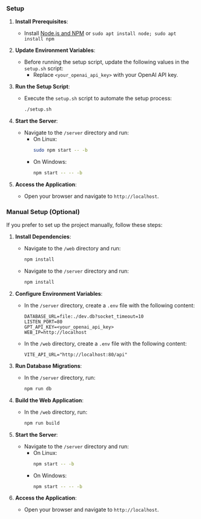 ### Setup

1. **Install Prerequisites**:
   - Install [Node.js and NPM](https://docs.npmjs.com/downloading-and-installing-node-js-and-npm) or `sudo apt install node; sudo apt install npm` 

2. **Update Environment Variables**:
   - Before running the setup script, update the following values in the `setup.sh` script:
     - Replace `<your_openai_api_key>` with your OpenAI API key.

3. **Run the Setup Script**:
   - Execute the `setup.sh` script to automate the setup process:
     ```bash
     ./setup.sh
     ```

4. **Start the Server**:
   - Navigate to the `/server` directory and run:
     - On Linux:
       ```bash
       sudo npm start -- -b
       ```
     - On Windows:
       ```bash
       npm start -- -- -b
       ```

5. **Access the Application**:
   - Open your browser and navigate to `http://localhost`.

### Manual Setup (Optional)

If you prefer to set up the project manually, follow these steps:

1. **Install Dependencies**:
   - Navigate to the `/web` directory and run:
     ```bash
     npm install
     ```
   - Navigate to the `/server` directory and run:
     ```bash
     npm install
     ```

2. **Configure Environment Variables**:
   - In the `/server` directory, create a `.env` file with the following content:
     ```
     DATABASE_URL=file:./dev.db?socket_timeout=10
     LISTEN_PORT=80
     GPT_API_KEY=<your_openai_api_key>
     WEB_IP=http://localhost
     ```
   - In the `/web` directory, create a `.env` file with the following content:
     ```
     VITE_API_URL="http://localhost:80/api"
     ```

3. **Run Database Migrations**:
   - In the `/server` directory, run:
     ```bash
     npm run db
     ```

4. **Build the Web Application**:
   - In the `/web` directory, run:
     ```bash
     npm run build
     ```

5. **Start the Server**:
   - Navigate to the `/server` directory and run:
     - On Linux:
       ```bash
       npm start -- -b
       ```
     - On Windows:
       ```bash
       npm start -- -- -b
       ```

6. **Access the Application**:
   - Open your browser and navigate to `http://localhost`.

